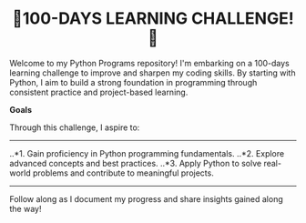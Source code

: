 <h1 align="center">
  🎯100-DAYS LEARNING CHALLENGE!🚀
</h1>
Welcome to my Python Programs repository! I'm embarking on a 100-days learning challenge to improve and sharpen my coding skills. 
By starting with Python, I aim to build a strong foundation in programming through consistent practice and project-based learning.

**Goals** 

Through this challenge, I aspire to:
***
..*1. Gain proficiency in Python programming fundamentals.
..*2. Explore advanced concepts and best practices.
..*3. Apply Python to solve real-world problems and contribute to meaningful projects.
***

Follow along as I document my progress and share insights gained along the way!
